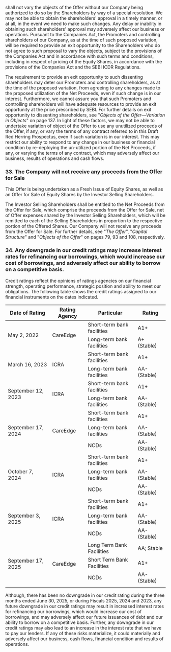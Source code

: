 shall not vary the objects of the Offer without our Company being authorized to do so by the Shareholders by way of a special resolution. We may not be able to obtain the shareholders' approval in a timely manner, or at all, in the event we need to make such changes. Any delay or inability in obtaining such shareholders' approval may adversely affect our business or operations. Pursuant to the Companies Act, the Promoters and controlling shareholders of our Company, as at the time of such proposed variation, will be required to provide an exit opportunity to the Shareholders who do not agree to such proposal to vary the objects, subject to the provisions of the Companies Act and in accordance with such terms and conditions, including in respect of pricing of the Equity Shares, in accordance with the provisions of the Companies Act and the SEBI ICDR Regulations.

The requirement to provide an exit opportunity to such dissenting shareholders may deter our Promoters and controlling shareholders, as at the time of the proposed variation, from agreeing to any changes made to the proposed utilization of the Net Proceeds, even if such change is in our interest. Furthermore, we cannot assure you that such Promoters and controlling shareholders will have adequate resources to provide an exit opportunity at the price prescribed by SEBI. For further details on exit opportunity to dissenting shareholders, see "*Objects of the Offer—Variation in Objects*" on page 137. In light of these factors, we may not be able to undertake variation of object of the Offer to use any unutilized proceeds of the Offer, if any, or vary the terms of any contract referred to in this Draft Red Herring Prospectus, even if such variation is in our interest. This may restrict our ability to respond to any change in our business or financial condition by re-deploying the un-utilized portion of the Net Proceeds, if any, or varying the terms of any contract, which may adversely affect our business, results of operations and cash flows.

### 33. The Company will not receive any proceeds from the Offer for Sale

This Offer is being undertaken as a Fresh Issue of Equity Shares, as well as an Offer for Sale of Equity Shares by the Investor Selling Shareholders.

The Investor Selling Shareholders shall be entitled to the Net Proceeds from the Offer for Sale, which comprise the proceeds from the Offer for Sale, net of Offer expenses shared by the Investor Selling Shareholders, which will be remitted to each of the Selling Shareholders in proportion to the respective portion of the Offered Shares. Our Company will not receive any proceeds from the Offer for Sale. For further details, see "*The Offer*", "*Capital Structure*" and "*Objects of the Offer*" on pages 79, 93 and 108, respectively.

### 34. Any downgrade in our credit ratings may increase interest rates for refinancing our borrowings, which would increase our cost of borrowings, and adversely affect our ability to borrow on a competitive basis.

Credit ratings reflect the opinions of ratings agencies on our financial strength, operating performance, strategic position and ability to meet our obligations. The following table shows the credit ratings assigned to our financial instruments on the dates indicated.

<table><thead><tr><th>Date of Rating</th><th>Rating Agency</th><th>Particular</th><th>Rating</th></tr></thead><tbody><tr><td rowspan="2">May 2, 2022</td><td rowspan="2">CareEdge</td><td>Short-term bank facilities</td><td>A1+</td></tr><tr><td>Long-term bank facilities</td><td>A+ (Stable)</td></tr><tr><td rowspan="2">March 16, 2023</td><td rowspan="2">ICRA</td><td>Short-term bank facilities</td><td>A1+</td></tr><tr><td>Long-term bank facilities</td><td>AA- (Stable)</td></tr><tr><td rowspan="2">September 12, 2023</td><td rowspan="2">ICRA</td><td>Short-term bank facilities</td><td>A1+</td></tr><tr><td>Long-term bank facilities</td><td>AA- (Stable)</td></tr><tr><td rowspan="3">September 17, 2024</td><td rowspan="3">CareEdge</td><td>Short-term bank facilities</td><td>A1+</td></tr><tr><td>Long-term bank facilities</td><td>AA- (Stable)</td></tr><tr><td>NCDs</td><td>AA- (Stable)</td></tr><tr><td rowspan="3">October 7, 2024</td><td rowspan="3">ICRA</td><td>Short-term bank facilities</td><td>A1+</td></tr><tr><td>Long-term bank facilities</td><td>AA- (Stable)</td></tr><tr><td>NCDs</td><td>AA- (Stable)</td></tr><tr><td rowspan="3">September 3, 2025</td><td rowspan="3">ICRA</td><td>Short-term bank facilities</td><td>A1+</td></tr><tr><td>Long-term bank facilities</td><td>AA- (Stable)</td></tr><tr><td>NCDs</td><td>AA- (Stable)</td></tr><tr><td rowspan="4">September 17, 2025</td><td rowspan="4">CareEdge</td><td>Long Term Bank Facilities</td><td>AA; Stable</td></tr><tr><td>Short Term Bank Facilities</td><td>A1+</td></tr><tr><td>NCDs</td><td>AA- (Stable)</td></tr><tr><td></td><td></td></tr></tbody></table>

Although, there has been no downgrade in our credit rating during the three months ended June 30, 2025, or during Fiscals 2025, 2024 and 2023, any future downgrade in our credit ratings may result in increased interest rates for refinancing our borrowings, which would increase our cost of borrowings, and may adversely affect our future issuances of debt and our ability to borrow on a competitive basis. Further, any downgrade in our credit ratings may also lead to an increase in the interest rate that we have to pay our lenders. If any of these risks materialize, it could materially and adversely affect our business, cash flows, financial condition and results of operations.